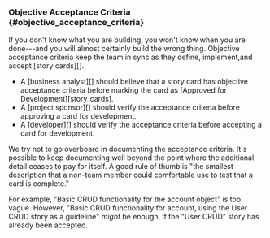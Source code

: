### Objective Acceptance Criteria {#objective_acceptance_criteria}

If you don't know what you are building, you won't know when you are done---and you will almost certainly build the wrong thing.
Objective acceptance criteria keep the team in sync as they define,
implement,and accept [story cards][].

* A [business analyst][] should believe that a story card has objective acceptance criteria before marking the card as [Approved for Development][story_cards]. 
* A [project sponsor][] should verify the acceptance criteria before approving a card for development.
* A [developer][] should verify the acceptance criteria before accepting a card for development.

We try not to go overboard in documenting the acceptance criteria.
It's possible to keep documenting well beyond the point where the additional
detail ceases to pay for itself.
A good rule of thumb is "the smallest description that a
non-team member could comfortable use to test that a card is complete."

For example, "Basic CRUD functionality for the account object" is too vague. However, "Basic CRUD functionality for account, using the User CRUD story as a guideline" *might* be enough, if the "User CRUD" story has already been accepted.